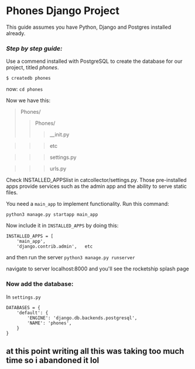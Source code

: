 # Phones Django Project

This guide assumes you have Python, Django and Postgres installed already.

### *Step by step guide:*

Use a commend installed with PostgreSQL to create the database for our project, titled *phones*.

```$ createdb phones```

now: ``cd phones``

Now we have this:
>Phones/
>>Phones/
>>>__init.py

>>>etc

>>>settings.py

>>>urls.py

Check INSTALLED_APPSlist in catcollector/settings.py. Those pre-installed apps provide services such as the admin app and the ability to serve static files.

You need a ``main_app`` to implement functionality. Run this command:

```python3 manage.py startapp main_app```

Now include it in ``INSTALLED_APPS`` by doing this:
```
INSTALLED_APPS = [ 
    'main_app',
	'django.contrib.admin',   etc
```

and then run the server ``python3 manage.py runserver``

navigate to server localhost:8000 and you'll see the rocketship splash page

### Now add the database:
In ``settings.py``
```
DATABASES = {
    'default': {
        'ENGINE': 'django.db.backends.postgresql',
        'NAME': 'phones',
    }
}
```

## at this point writing all this was taking too much time so i abandoned it lol